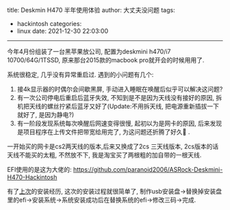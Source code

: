 title: Deskmin H470 半年使用体验
author: 大丈夫没问题
tags:
  - hackintosh
categories:
  - linux
date: 2021-12-30 22:03:00
---
今年4月份组装了一台黑苹果放公司, 配置为deskmini h470/i7 10700/64G/1TSSD, 原来那台2015款的macbook pro就开会的时候用用了.

系统很稳定, 几乎没有异常重启过. 遇到的小问题有几个:

1. 接4k显示器的时偶尔会间歇黑屏, 手动进入睡眠在唤醒后似乎可以解决这问题?
2. 有一次公司停电后重启后蓝牙失效, 不知到是不是因为天线没有接好的原因, 拆机把天线的螺丝拧紧后蓝牙又好了(Update:不用拆天线, 把电源重新插拔一下就好了, 是因为静电?)
3. 有一阶段发现系统每次唤醒后网速变得很慢, 起初以为是网卡的原因, 后来发现是项目程序在上传文件把带宽给用完了, 为这问题还折腾了好久🤣 .　

一开始买的网卡是cs2两天线的版本,后来又换成了2cs 三天线版本, 2cs版本的话天线不能买的太粗, 不然放不下, 我是淘宝买了两根粗的加自带的一根天线.

EFI使用的是这为大佬的: https://github.com/paranoid2006/ASRock-Deskmini-H470-Hackintosh

有了[上次](/2019/06/13/Deskmini-310-黑苹果折腾记/)的安装经历, 这次的安装过程就很简单了, 制作usb安装盘->替换掉安装盘里的efi->安装系统->系统安装成功后在替换系统的efi->修改三码->完成.


